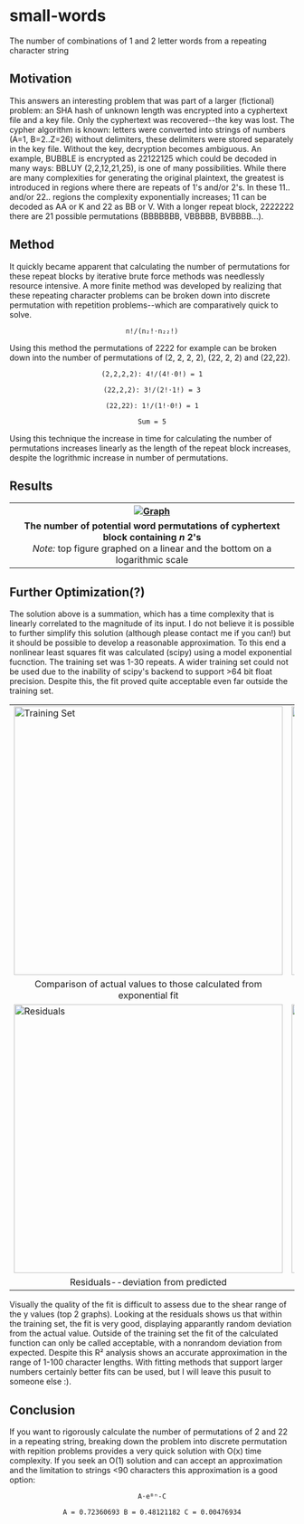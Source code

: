 # small-words
The number of combinations of 1 and 2 letter words from a repeating character string

## Motivation

This answers an interesting problem that was part of a larger (fictional) problem: an SHA hash of unknown length was encrypted into a cyphertext file and a key file.  Only the cyphertext was recovered--the key was lost.  The cypher algorithm is known: letters were converted into strings of numbers (A=1, B=2..Z=26) without delimiters, these delimiters were stored separately in the key file.  Without the key, decryption becomes ambiguous.  An example, BUBBLE is encrypted as 22122125 which could be decoded in many ways: BBLUY (2,2,12,21,25), is one of many possibilities.  While there are many complexities for generating the original plaintext, the greatest is introduced in regions where there are repeats of 1's and/or 2's.  In these 11.. and/or 22.. regions the complexity exponentially increases; 11 can be decoded as AA or K and 22 as BB or V. With a longer repeat block, 2222222 there are 21 possible permutations (BBBBBBB, VBBBBB, BVBBBB...). 

## Method

It quickly became apparent that calculating the number of permutations for these repeat blocks by iterative brute force methods was needlessly resource intensive.  A more finite method was developed by realizing that these repeating character problems can be broken down into discrete permutation with repetition problems--which are comparatively quick to solve. 

<p align="center"><code>n!/(n₂!⋅n₂₂!)</code></p align="center">

Using this method the permutations of 2222 for example can be broken down into the number of permutations of (2, 2, 2, 2), (22, 2, 2) and (22,22).

<p align="center"><code>(2,2,2,2): 4!/(4!⋅0!) = 1</code></p align="center">
<p align="center"><code>(22,2,2): 3!/(2!⋅1!) = 3</code></p align="center">
<p align="center"><code>(22,22): 1!/(1!⋅0!) = 1</code></p align="center">
<p align="center"><code>Sum = 5</code></p align="center">

Using this technique the increase in time for calculating the number of permutations increases linearly as the length of the repeat block increases, despite the logrithmic increase in number of permutations.

## Results
<table>
    <tr>
      <th><a href=https://user-images.githubusercontent.com/87097441/130053642-d183c08f-9a2a-4c6d-9640-919c99cd4c82.png><img src=https://user-images.githubusercontent.com/87097441/130053642-d183c08f-9a2a-4c6d-9640-919c99cd4c82.png alt="Graph" height="auto" width="auto"></a></th>
    </tr>
    <tr>
  <td align="center"><b>The number of potential word permutations of cyphertext block containing <i>n</i> 2's</b><br><i>Note:</i> top figure graphed on a linear and the bottom on a logarithmic scale</td>
    </tr>
</table>

## Further Optimization(?)
The solution above is a summation, which has a time complexity that is linearly correlated to the magnitude of its input.  I do not believe it is possible to further simplify this solution (although please contact me if you can!) but it should be possible to develop a reasonable approximation.  To this end a nonlinear least squares fit was calculated (scipy) using a model exponential fucnction.  The training set was 1-30 repeats.  A wider training set could not be used due to the inability of scipy's backend to support >64 bit float precision.  Despite this, the fit proved quite acceptable even far outside the training set.

<table>
    <tr>
        <td><a href=ttps://user-images.githubusercontent.com/87097441/130301665-4b1cee9a-087c-4dd7-88e9-5c612d1b21cd.png><img src=https://user-images.githubusercontent.com/87097441/130301665-4b1cee9a-087c-4dd7-88e9-5c612d1b21cd.png alt="Training Set" height="auto" width="475" /></a></td>
        <td><a href=https://user-images.githubusercontent.com/87097441/130301691-18f2f98b-325b-4ac9-b03b-488dad145608.png> <img src=https://user-images.githubusercontent.com/87097441/130301691-18f2f98b-325b-4ac9-b03b-488dad145608.png alt="Outside Training set" height="auto" width="475"/></a></td>
    </tr>
    <tr>
        <td align="center">Comparison of actual values to those calculated from exponential fit</td>
        <td align="center">Comparison of actual to fit beyond confines of training set</td>
    </tr>
    <tr>
        <td><a href=https://user-images.githubusercontent.com/87097441/130301767-722e135f-f647-4dc5-b99b-3c848c55898c.png> <img src=https://user-images.githubusercontent.com/87097441/130301767-722e135f-f647-4dc5-b99b-3c848c55898c.png alt="Residuals" height="auto" width="475"/></a></td>
     <td align="center"><a href=https://user-images.githubusercontent.com/87097441/130301784-c9ecfe31-9c3d-41e2-b34f-1834ccbea7d5.png> <img src=https://user-images.githubusercontent.com/87097441/130301784-c9ecfe31-9c3d-41e2-b34f-1834ccbea7d5.png alt="R²" height="auto" width="475"/></a>
 </tr>
    <tr>
        <td align="center">Residuals--deviation from predicted</td>
        <td align="center">R² Accross increasing prediction ranges</td>
    </tr>
</table>

Visually the quality of the fit is difficult to assess due to the shear range of the y values (top 2 graphs).  Looking at the residuals shows us that within the training set, the fit is very good, displaying apparantly random deviation from the actual value.  Outside of the training set the fit of the calculated function can only be called acceptable, with a nonrandom deviation from expected.  Despite this R² analysis shows an accurate approximation in the range of 1-100 character lengths.  With fitting methods that support larger numbers certainly better fits can be used, but I will leave this pusuit to someone else :).

## Conclusion
If you want to rigorously calculate the number of permutations of 2 and 22 in a repeating string, breaking down the problem into discrete permutation with repition problems provides a very quick solution with O(x) time complexity.  If you seek an O(1) solution and can accept an approximation and the limitation to strings <90 characters this approximation is a good option:

<p align="center"><code>A⋅eᴮⁿ-C</code></p align="center">
<p align="center"><code>A = 0.72360693 B = 0.48121182 C = 0.00476934</code></p align="center">
